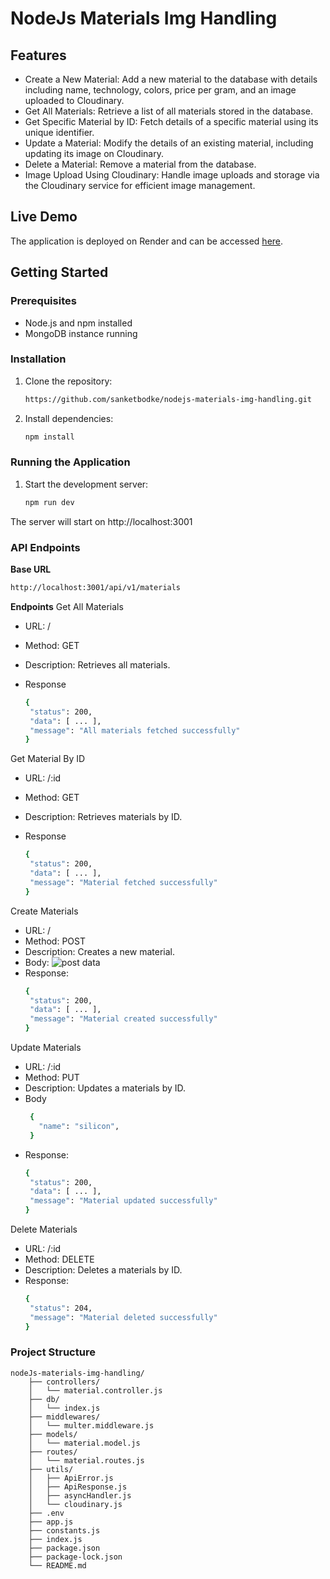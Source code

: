 # NodeJs Materials Img Handling

## Features

- Create a New Material: Add a new material to the database with details including name, technology, colors, price per gram, and an image uploaded to Cloudinary.
- Get All Materials: Retrieve a list of all materials stored in the database.
- Get Specific Material by ID: Fetch details of a specific material using its unique identifier.
- Update a Material: Modify the details of an existing material, including updating its image on Cloudinary.
- Delete a Material: Remove a material from the database.
- Image Upload Using Cloudinary: Handle image uploads and storage via the Cloudinary service for efficient image management.

## Live Demo

The application is deployed on Render and can be accessed [here](https://nodejs-materials-img-handling.onrender.com).

## Getting Started

### Prerequisites

- Node.js and npm installed
- MongoDB instance running

### Installation

1. Clone the repository:
   ```bash
   https://github.com/sanketbodke/nodejs-materials-img-handling.git

2. Install dependencies:

   ```bash
   npm install

### Running the Application

1. Start the development server:
   ```bash
   npm run dev
The server will start on http://localhost:3001

### API Endpoints
**Base URL**

   ```bash
   http://localhost:3001/api/v1/materials
   ```

**Endpoints**
Get All Materials
* URL: /
* Method: GET
* Description: Retrieves all materials.
* Response

   ```bash
   {
    "status": 200,
    "data": [ ... ],
    "message": "All materials fetched successfully"
   }
   ```

Get Material By ID
* URL: /:id
* Method: GET
* Description: Retrieves materials by ID.
* Response

   ```bash
   {
    "status": 200,
    "data": [ ... ],
    "message": "Material fetched successfully"
   }
   ```

Create Materials
* URL: /
* Method: POST
* Description: Creates a new material.
* Body:
   ![post data](https://i.postimg.cc/j5m2kJPb/Screenshot_2024-06-24_at_7.13.51_PM.png)
* Response:
   ```bash
   {
    "status": 200,
    "data": [ ... ],
    "message": "Material created successfully"
   }
   ```
Update Materials
* URL: /:id
* Method: PUT
* Description: Updates a materials by ID.
* Body
   ```bash
    {
      "name": "silicon",
    }
   ```
* Response:
   ```bash
   {
    "status": 200,
    "data": [ ... ],
    "message": "Material updated successfully"
   }
   ```
Delete Materials
* URL: /:id
* Method: DELETE
* Description: Deletes a materials by ID.
* Response:
   ```bash
   {
    "status": 204,
    "message": "Material deleted successfully"
   }
   ```

### Project Structure
    nodeJs-materials-img-handling/
        ├── controllers/
        │   └── material.controller.js
        ├── db/
        │   └── index.js
        ├── middlewares/
        │   └── multer.middleware.js
        ├── models/
        │   └── material.model.js
        ├── routes/
        │   └── material.routes.js
        ├── utils/
        │   ├── ApiError.js
        │   ├── ApiResponse.js
        │   ├── asyncHandler.js
        │   └── cloudinary.js
        ├── .env
        ├── app.js
        ├── constants.js
        ├── index.js
        ├── package.json
        ├── package-lock.json
        └── README.md
